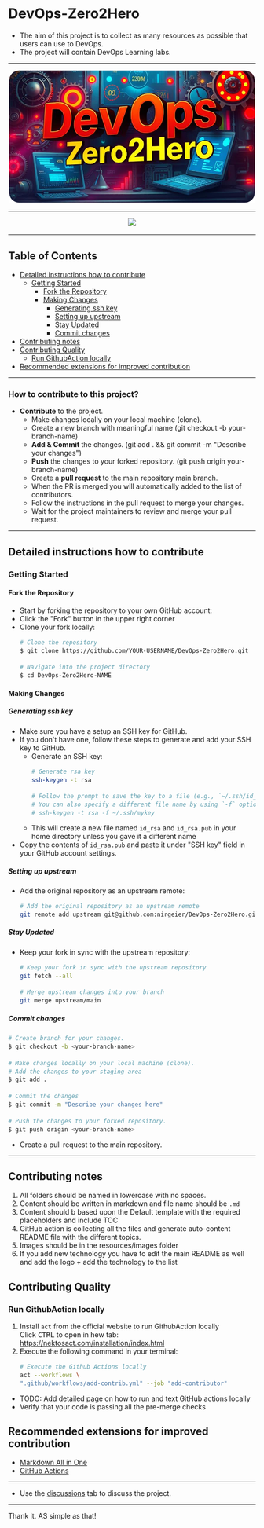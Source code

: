<!-- omit in toc -->
# DevOps-Zero2Hero

- The aim of this project is to collect as many resources as possible that users can use to DevOps.
- The project will contain DevOps Learning labs.

---

<div align="center">
  <img src="resources/images/cover-rounded.png" alt="DevOps-Zero2Hero" width="500">
</div>

---

<div align="center">
  <img src="https://repobeats.axiom.co/api/embed/a3cbdb3742a96140356d57a6d2df0ab785b43b22.svg">
</div>

---

<!-- omit in toc -->
## Table of Contents

- [Detailed instructions how to contribute](#detailed-instructions-how-to-contribute)
  - [Getting Started](#getting-started)
    - [Fork the Repository](#fork-the-repository)
    - [Making Changes](#making-changes)
      - [Generating ssh key](#generating-ssh-key)
      - [Setting up upstream](#setting-up-upstream)
      - [Stay Updated](#stay-updated)
      - [Commit changes](#commit-changes)
- [Contributing notes](#contributing-notes)
- [Contributing Quality](#contributing-quality)
  - [Run GithubAction locally](#run-githubaction-locally)
- [Recommended extensions for improved contribution](#recommended-extensions-for-improved-contribution)

---

### How to contribute to this project?

- **Contribute** to the project.
  - Make changes locally on your local machine (clone).
  - Create a new branch with meaningful name (git checkout -b your-branch-name)
  - **Add & Commit** the changes. (git add . && git commit -m "Describe your changes")
  - **Push** the changes to your forked repository. (git push origin your-branch-name)
  - Create a **pull request** to the main repository main branch.
  - When the PR is merged you will automatically added to the list of contributors.
  - Follow the instructions in the pull request to merge your changes.
  - Wait for the project maintainers to review and merge your pull request.

---

## Detailed instructions how to contribute

### Getting Started
  
#### Fork the Repository

- Start by forking the repository to your own GitHub account:
- Click the "Fork" button in the upper right corner
- Clone your fork locally:
  ```bash
  # Clone the repository
  $ git clone https://github.com/YOUR-USERNAME/DevOps-Zero2Hero.git
  
  # Navigate into the project directory
  $ cd DevOps-Zero2Hero-NAME
  ```

#### Making Changes

##### Generating ssh key

  - Make sure you have a setup an SSH key for GitHub. 
  - If you don't have one, follow these steps to generate and add your SSH key to GitHub.
    - Generate an SSH key:
      ```bash
      # Generate rsa key
      ssh-keygen -t rsa 

      # Follow the prompt to save the key to a file (e.g., `~/.ssh/id_rsa`)
      # You can also specify a different file name by using `-f` option, e.g: 
      # ssh-keygen -t rsa -f ~/.ssh/mykey
      ```
    - This will create a new file named `id_rsa` and `id_rsa.pub` in your home directory unless you gave it a different name
  - Copy the contents of `id_rsa.pub` and paste it under "SSH key" field in  your GitHub account settings.

##### Setting up upstream
  
- Add the original repository as an upstream remote:
  ```bash
  # Add the original repository as an upstream remote
  git remote add upstream git@github.com:nirgeier/DevOps-Zero2Hero.git
  ```

##### Stay Updated

- Keep your fork in sync with the upstream repository:
  ```bash
  # Keep your fork in sync with the upstream repository
  git fetch --all

  # Merge upstream changes into your branch
  git merge upstream/main
  ```

##### Commit changes

  ```sh
  # Create branch for your changes.
  $ git checkout -b <your-branch-name>

  # Make changes locally on your local machine (clone).
  # Add the changes to your staging area
  $ git add .

  # Commit the changes
  $ git commit -m "Describe your changes here"

  # Push the changes to your forked repository.
  $ git push origin <your-branch-name>
  ```
  
- Create a pull request to the main repository.

---

## Contributing notes

1. All folders should be named in lowercase with no spaces.  
2. Content should be written in markdown and file name should be `.md`
3. Content should b based upon the Default template with the required placeholders and include TOC
4. GitHub action is collecting all the files and generate auto-content README file with the different topics.
5. Images should be in the resources/images folder
6. If you add new technology you have to edit the main README as well and add the logo + add the technology to the list

## Contributing Quality

### Run GithubAction locally

1. Install `act` from the official website to run GithubAction locally   
   Click <kbd>CTRL</kbd> to open in hew tab: https://nektosact.com/installation/index.html
2. Execute the following command in your terminal:
   ```sh
   # Execute the Github Actions locally
   act --workflows \
   ".github/workflows/add-contrib.yml" --job "add-contributor" 
- TODO: Add detailed page on how to run and text GitHub actions locally
- Verify that your code is passing all the pre-merge checks


## Recommended extensions for improved contribution

- [Markdown All in One](https://marketplace.visualstudio.com/items?itemName=yzhang.markdown-all-in-one)
- [GitHub Actions](https://marketplace.visualstudio.com/items?itemName=GitHub.vscode-github-actions)

---

- Use the [discussions](https://github.com/nirgeier/DevOps-Zero2Hero/discussions) tab to discuss the project.

---

Thank it. AS simple as that!

